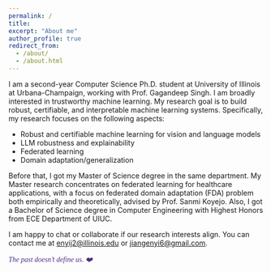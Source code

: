 ```yaml
---
permalink: /
title: 
excerpt: "About me"
author_profile: true
redirect_from: 
  - /about/
  - /about.html
---
```


I am a second-year Computer Science Ph.D. student at <a href="https://illinois.edu/" style="text-decoration:none">University of Illinois at Urbana-Champaign</a>, working with <a href="https://ggndpsngh.github.io/" style="text-decoration:none">Prof. Gagandeep Singh</a>. I am broadly interested in trustworthy machine learning. My research goal is to build robust, certifiable, and interpretable machine learning systems. Specifically, my research focuses on the following aspects:

- Robust and certifiable machine learning for vision and language models
- LLM robustness and explainability
- Federated learning
- Domain adaptation/generalization

Before that, I got my Master of Science degree in the same department. My Master research concentrates on federated learning for healthcare applications, with a focus on federated domain adaptation (FDA) problem both empirically and theoretically, advised by <a href="https://cs.stanford.edu/~sanmi/index.html" style="text-decoration:none">Prof. Sanmi Koyejo</a>. Also, I got a Bachelor of Science degree in Computer Engineering with <a href="https://ece.illinois.edu/admissions/why-ece/honors" style="text-decoration:none">Highest Honors</a> from <a href="https://ece.illinois.edu/" style="text-decoration:none">ECE Department</a> of <a href="https://illinois.edu/" style="text-decoration:none">UIUC</a>. 

I am happy to chat or collaborate if our research interests align. You can contact me at enyij2@illinois.edu or jiangenyi6@gmail.com.

<!-- Check out my CV [here](https://enyijiang.github.io/files/Enyi_Jiang_CV.pdf). And  --> 

<a href="https://carnegiescience.edu/bio/dr-wu-sun" style="font-family: 'Playfair Display', serif; font-style: italic; color: #4B2E83; text-align: center; text-decoration: none" title="There’s a gravity I don’t resist." >The past doesn’t define us. ❤️</a>
